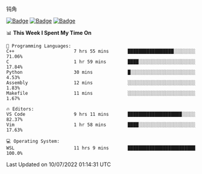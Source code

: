 钝角


[![Badge](https://cp-logo.vercel.app/leetcode-cn/_Hy3)](https://leetcode.cn/u/_hy3/)
[![Badge](https://cp-logo.vercel.app/codeforces/buhuixiedaima)](https://codeforces.com/profile/buhuixiedaima)
[![Badge](https://cp-logo.vercel.app/atcoder/Hy3)](https://atcoder.jp/users/Hy3)
<br>
<!--START_SECTION:waka-->
📊 **This Week I Spent My Time On** 

```text
💬 Programming Languages: 
C++                      7 hrs 55 mins       █████████████████░░░░░░░░   71.06% 
C                        1 hr 59 mins        ████░░░░░░░░░░░░░░░░░░░░░   17.84% 
Python                   30 mins             █░░░░░░░░░░░░░░░░░░░░░░░░   4.53% 
Assembly                 12 mins             ░░░░░░░░░░░░░░░░░░░░░░░░░   1.83% 
Makefile                 11 mins             ░░░░░░░░░░░░░░░░░░░░░░░░░   1.67%

🔥 Editors: 
VS Code                  9 hrs 11 mins       ████████████████████░░░░░   82.37% 
Vim                      1 hr 58 mins        ████░░░░░░░░░░░░░░░░░░░░░   17.63%

💻 Operating System: 
WSL                      11 hrs 9 mins       █████████████████████████   100.0%

```


 Last Updated on 10/07/2022 01:14:31 UTC
<!--END_SECTION:waka-->

